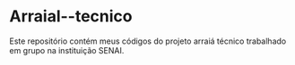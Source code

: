 # Arraial--tecnico
Este repositório contém meus códigos do projeto arraiá técnico trabalhado em grupo na instituição SENAI.
